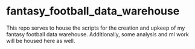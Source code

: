 # fantasy_football_data_warehouse
This repo serves to house the scripts for the creation and upkeep of my fantasy football data warehouse. Additionally, some analysis and ml work will be housed here as well.
